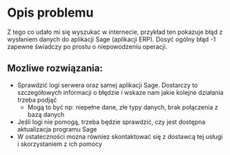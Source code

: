 # Opis problemu

Z tego co udało mi się wyszukać w internecie, przykład ten pokazuje błąd z wysłaniem danych do aplikacji Sage (aplikacji ERP).
Dosyć ogólny błąd -1 zapewne świadczy po prostu o niepowodzeniu operacji.

## Mozliwe rozwiązania:
* Sprawdzić logi serwera oraz samej aplikacji Sage. Dostarczy to szczegółowych informacji o błędzie i wskaze nam jakie kolejne działania trzeba podjąć
  * Mogą to być np: niepełne dane, złe typy danych, brak połączenia z  bazą danych
* Jeśli logi nie pomogą, trzeba będzie sprawdzić, czy jest dostępna aktualizacja programu Sage
* W ostateczności mozna równiez skontaktować się z dostawcą tej usługi i skorzystaniem z ich pomocy